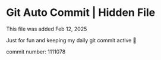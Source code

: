 # Git Auto Commit | Hidden File

This file was added Feb 12, 2025

Just for fun and keeping my daily git commit active 🤪

commit number: 1111078
